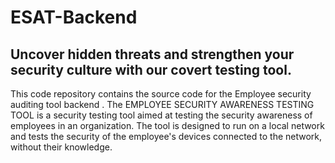 # ESAT-Backend
## Uncover hidden threats and strengthen your security culture with our covert testing tool.

This code repository contains the source code for the Employee security auditing tool backend .
The EMPLOYEE SECURITY AWARENESS TESTING TOOL is a security testing tool aimed at testing the security awareness of employees in an organization. The tool is designed to run on a local network and tests the security of the employee's devices connected to the network, without their knowledge.
